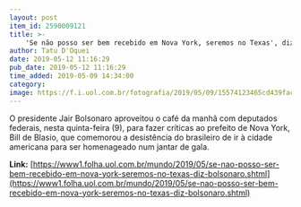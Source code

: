 ```yaml
---
layout: post
item_id: 2590009121
title: >-
    'Se não posso ser bem recebido em Nova York, seremos no Texas', diz Bolsonaro
author: Tatu D'Oquei
date: 2019-05-12 11:16:29
pub_date: 2019-05-12 11:16:29
time_added: 2019-05-09 14:34:00
category: 
image: https://f.i.uol.com.br/fotografia/2019/05/09/15574123465cd439fac7479_1557412346_3x2_rt.jpg
---
```


O presidente Jair Bolsonaro aproveitou o café da manhã com deputados federais, nesta quinta-feira (9), para fazer críticas ao prefeito de Nova York, Bill de Blasio, que comemorou a desistência do brasileiro de ir à cidade americana para ser homenageado num jantar de gala.

**Link:** [https://www1.folha.uol.com.br/mundo/2019/05/se-nao-posso-ser-bem-recebido-em-nova-york-seremos-no-texas-diz-bolsonaro.shtml](https://www1.folha.uol.com.br/mundo/2019/05/se-nao-posso-ser-bem-recebido-em-nova-york-seremos-no-texas-diz-bolsonaro.shtml)

